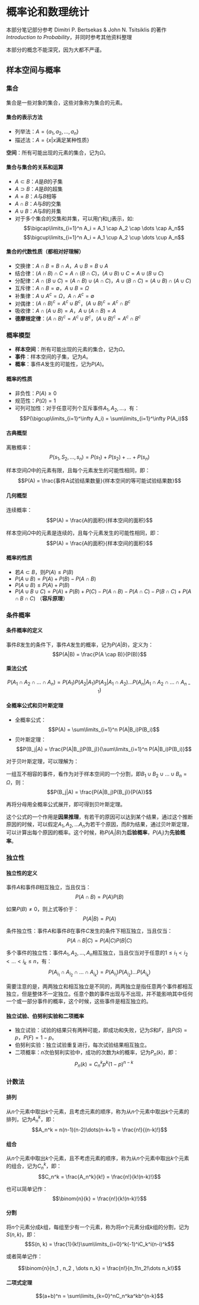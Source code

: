 # 概率论和数理统计

本部分笔记部分参考 Dimitri P. Bertsekas & John N. Tsitsiklis 的著作*Introduction to Probability*，并同时参考其他资料整理

本部分的概念不能深究，因为大都不严谨。

## 样本空间与概率

### 集合

集合是一些对象的集合，这些对象称为集合的元素。

#### 集合的表示方法

- 列举法：$A = \{a_1, a_2, \dots, a_n\}$
- 描述法：$A = \{x | x \text{满足某种性质}\}$

**空间**：所有可能出现的元素的集合，记为$\Omega$。

#### 集合与集合的关系和运算

- $A \subset B$：$A$是$B$的子集
- $A \supset B$：$A$是$B$的超集
- $A = B$：$A$与$B$相等
- $A \cap B$：$A$与$B$的交集
- $A \cup B$：$A$与$B$的并集
- 对于多个集合的交集和并集，可以用$\bigcap$和$\bigcup$表示，如:
  $$\bigcap\limits_{i=1}^n A_i = A_1 \cap A_2 \cap \dots \cap A_n$$
  $$\bigcup\limits_{i=1}^n A_i = A_1 \cup A_2 \cup \dots \cup A_n$$

#### 集合的代数性质（都相对好理解）

- 交换律：$A \cap B = B \cap A$，$A \cup B = B \cup A$
- 结合律：$(A \cap B) \cap C = A \cap (B \cap C)$，$(A \cup B) \cup C = A \cup (B \cup C)$
- 分配律：$A \cap (B \cup C) = (A \cap B) \cup (A \cap C)$，$A \cup (B \cap C) = (A \cup B) \cap (A \cup C)$
- 互斥律：$A \cap B = \emptyset$，$A \cup B = \Omega$
- 补集律：$A \cup A^c = \Omega$，$A \cap A^c = \emptyset$
- 对偶律：$(A \cap B)^c = A^c \cup B^c$，$(A \cup B)^c = A^c \cap B^c$
- 吸收律：$A \cap (A \cup B) = A$，$A \cup (A \cap B) = A$
- **德摩根定律**：$(A \cap B)^c = A^c \cup B^c$，$(A \cup B)^c = A^c \cap B^c$

### 概率模型

- **样本空间**：所有可能出现的元素的集合，记为$\Omega$。
- **事件**：样本空间的子集，记为$A$。
- **概率**：事件$A$发生的可能性，记为$P(A)$。

#### 概率的性质

- 非负性：$P(A) \geq 0$
- 规范性：$P(\Omega) = 1$
- 可列可加性：对于任意可列个互斥事件$A_1, A_2, \dots$，有：
  $$P(\bigcup\limits_{i=1}^\infty A_i) = \sum\limits_{i=1}^\infty P(A_i)$$

#### 古典概型

离散概率：$$P({s_1, S_2, \dots , s_n}) = P(s_1) + P(s_2) + \dots + P(s_n)$$

样本空间$\Omega$中的元素有限，且每个元素发生的可能性相同，即：
  $$P(A) = \frac{事件A试验结果数量}{样本空间的等可能试验结果数}$$

#### 几何概型

连续概率：$$P(A) = \frac{A的面积}{样本空间的面积}$$

样本空间$\Omega$中的元素是连续的，且每个元素发生的可能性相同，即：
  $$P(A) = \frac{A的面积}{样本空间的面积}$$

#### 概率的性质

- 若$A \subset B$，则$P(A) \leq P(B)$
- $P(A \cup B) = P(A) + P(B) - P(A \cap B)$
- $P(A \cup B) \leq P(A) + P(B)$
- $P(A \cup B \cup C) = P(A) + P(B) + P(C) - P(A \cap B) - P(A \cap C) - P(B \cap C) + P(A \cap B \cap C)$  （**容斥原理**）

### 条件概率

#### 条件概率的定义

事件$B$发生的条件下，事件$A$发生的概率，记为$P(A|B)$，定义为：
  $$P(A|B) = \frac{P(A \cap B)}{P(B)}$$

#### 乘法公式

$$P(A_1 \cap A_2 \cap \dots \cap A_n) = P(A_1)P(A_2|A_1)P(A_3|A_1 \cap A_2) \dots P(A_n|A_1 \cap A_2 \cap \dots \cap A_{n-1})$$

#### 全概率公式和贝叶斯定理

- 全概率公式：$$P(A) = \sum\limits_{i=1}^n P(A|B_i)P(B_i)$$
- 贝叶斯定理：$$P(B_j|A) = \frac{P(A|B_j)P(B_j)}{\sum\limits_{i=1}^n P(A|B_i)P(B_i)}$$

对于贝叶斯定理，可以理解为：

一组互不相容的事件，看作为对于样本空间的一个分割，即$B_1 \cup B_2 \cup \dots \cup B_n = \Omega$，则：
  $$P(B_j|A) = \frac{P(A|B_j)P(B_j)}{P(A)}$$

再将分母用全概率公式展开，即可得到贝叶斯定理。

这个公式的一个作用是**因果推理**，有若干的原因可以达到某个结果，通过这个推断原因的时候，可以假定$A_1, A_2, \dots A_n$为若干个原因，而$B$为结果，通过贝叶斯定理，可以计算出每个原因的概率。这个时候，称$P(A_i|B)$为**后验概率**，$P(A_i)$为**先验概率**。

### 独立性

#### 独立性的定义

事件$A$和事件$B$相互独立，当且仅当：
  $$P(A \cap B) = P(A)P(B)$$

如果$P(B) \neq 0$，则上式等价于：
  $$P(A|B) = P(A)$$

条件独立性：事件$A$和事件$B$在事件$C$发生的条件下相互独立，当且仅当：
  $$P(A \cap B|C) = P(A|C)P(B|C)$$

多个事件的独立性：事件$A_1, A_2, \dots, A_n$相互独立，当且仅当对于任意的$1 \leq i_1 < i_2 < \dots < i_k \leq n$，有：
  $$P(A_{i_1} \cap A_{i_2} \cap \dots \cap A_{i_k}) = P(A_{i_1})P(A_{i_2}) \dots P(A_{i_k})$$

需要注意的是，两两独立和相互独立是不同的，两两独立是指任意两个事件都相互独立，但是整体不一定独立。任意个数的事件出现与不出现，并不能影响其中任何一个或一部分事件的概率，这个时候，这些事件是相互独立的。 <!--这个地方有点难表述-->

#### 独立试验、伯努利实验和二项概率

- 独立试验：试验的结果只有两种可能，即成功和失败，记为$S$和$F$，且$P(S) = p$，$P(F) = 1 - p$。
- 伯努利实验：独立试验重复进行，每次试验结果相互独立。
- 二项概率：$n$次伯努利实验中，成功的次数为$k$的概率，记为$P_n(k)$，即：
  $$P_n(k) = C_n^kp^k(1-p)^{n-k}$$

### 计数法

#### 排列

从$n$个元素中取出$k$个元素，且考虑元素的顺序，称为从$n$个元素中取出$k$个元素的排列，记为$A_n^k$，即：
  $$A_n^k = n(n-1)(n-2)\dots(n-k+1) = \frac{n!}{(n-k)!}$$

#### 组合

从$n$个元素中取出$k$个元素，且不考虑元素的顺序，称为从$n$个元素中取出$k$个元素的组合，记为$C_n^k$，即：
  $$C_n^k = \frac{A_n^k}{k!} = \frac{n!}{k!(n-k)!}$$

  也可以简单记作：
  $$\binom{n}{k} = \frac{n!}{k!(n-k)!}$$

#### 分割

将$n$个元素分成$k$组，每组至少有一个元素，称为将$n$个元素分成$k$组的分割，记为$S(n, k)$，即：
  $$S(n, k) = \frac{1}{k!}\sum\limits_{i=0}^k(-1)^iC_k^i(n-i)^k$$

  或者简单记作：

  $$\binom{n}{n_1 , n_2 , \dots n_k} = \frac{n!}{n_1!n_2!\dots n_k!}$$

#### 二项式定理

$$(a+b)^n = \sum\limits_{k=0}^nC_n^ka^kb^{n-k}$$
